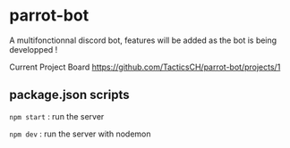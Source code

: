 # parrot-bot

A multifonctionnal discord bot, features will be added as the bot is being
developped !

Current Project Board https://github.com/TacticsCH/parrot-bot/projects/1

## package.json scripts

`npm start` : run the server

`npm dev` : run the server with nodemon
